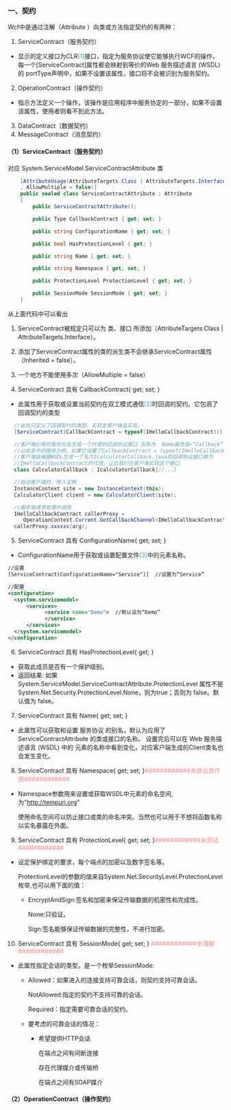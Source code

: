 ### 一、契约
Wcf中是通过注解（Attribute ）向类或方法指定契约的有两种：
1. ServiceContract（服务契约）
  - 显示的定义接口为CLR<font color="#4499aa">[1]</font>接口，指定为服务协议使它能够执行WCF的操作，每一个[ServiceContract]属性都会映射到等价的Web 服务描述语言 (WSDL) 的 portType声明中，如果不设置该属性，接口将不会被识别为服务契约。
2. OperationContract（操作契约）
  - 指示方法定义一个操作，该操作是应用程序中服务协定的一部分，如果不设置该属性，使用者则看不到此方法。
3. DataContract（数据契约）
4. MessageContract（消息契约）


####  （1）ServiceContract（服务契约）
对应 System.ServiceModel.ServiceContractAttribute 类
```C#
    [AttributeUsage(AttributeTargets.Class | AttributeTargets.Interface, Inherited = false
    , AllowMultiple = false)]
    public sealed class ServiceContractAttribute : Attribute
    {
        public ServiceContractAttribute();

        public Type CallbackContract { get; set; }

        public string ConfigurationName { get; set; }

        public bool HasProtectionLevel { get; }

        public string Name { get; set; }

        public string Namespace { get; set; }

        public ProtectionLevel ProtectionLevel { get; set; }

        public SessionMode SessionMode { get; set; }
    }
```

从上面代码中可以看出

1. ServiceContract被规定只可以为 类、接口 所添加（AttributeTargets.Class | AttributeTargets.Interface）。

2. 添加了ServiceContract属性的类的派生类不会继承ServiceContract属性（Inherited = false）。

3. 一个地方不能使用多次（AllowMultiple = false）

4. ServiceContract 具有 CallbackContract{ get; set; }
  - 此属性用于获取或设置当前契约在双工模式通信<font color="#4499aa">[2]</font>时回调的契约。它包涵了回调契约的类型

  ```C#  
    //此处只定义了回调契约的类型，实现友客户端去实现。
    [ServiceContract(CallbackContract = typeof(IHelloCallbackContract))]

    //客户端引用的服务后会生成一个代理的回调协议接口 名称为  Name属性值+“Callback”
    //以前言中的服务为例，如果它设置了CallbackContract = typeof(IHelloCallbackContract)，
    //客户端会根据WSDL生成一个名为IcalculatorCallback.java的回调协议接口做为
    //IHelloCallbackContract的代理。让后我们在客户端实现这个接口    
    class CalculatorCallback : IcalculatorCallback{//...}

    //启动客户端时，传入实例
    InstanceContext site = new InstanceContext(this);
    CalculatorClient client = new CalculatorClient(site);

    //服务端请求处理中调用
    IHelloCallbackContract callerProxy =
       OperationContext.Current.GetCallbackChannel<IHelloCallbackContract>();
    callerProxy.xxxxxx(arg);
  ```

5. ServiceContract 具有 ConfigurationName{ get; set; }
  - ConfigurationName用于获取或设置配置文件<font color="#4499aa">[3]</font>中的元素名称。

  ```xml
  //设置
  [ServiceContract(ConfigurationName="Service")]  //设置为“Service”

  //配置
  <configuration>
    <system.servicemodel>
        <services>
              <service name="Demo">  //默认设为“Demo”
              </service>
        </services>
    </system.servicemodel>
  </configuration>
  ```

6. ServiceContract 具有 HasProtectionLevel{ get; }
  - 获取此成员是否有一个保护级别。
  - 返回结果: 如果 System.ServiceModel.ServiceContractAttribute.ProtectionLevel 属性不是 System.Net.Security.ProtectionLevel.None，则为true；否则为 false。默认值为 false。

7. ServiceContract 具有 Name{ get; set; }
  - 此属性可以获取和设置 服务协议 的别名，默认为应用了 ServiceContractAttribute 的类或接口的名称。 设置完后可以在 Web 服务描述语言 (WSDL) 中的 <portType> 元素的名称中看到变化，对应客户端生成的Client类名也会发生变化。

8. ServiceContract 具有 Namespace{ get; set; }<font color="#ff8888">############未体会其作用############</font>
  - Namespace参数用来设置或获取WSDL中<portType>元素的命名空间,为"http://tempuri.org"

    使用命名空间可以防止接口或类的命名冲突。当然也可以用于不想将函数名称以实名暴露在外面。

9. ServiceContract 具有 ProtectionLevel{ get; set; }<font color="#ff8888">############未测试############</font>
  - 设定保护绑定的要求，每个端点的加密以及数字签名等。

    ProtectionLevel的参数的值来自System.Net.SecurityLevel.ProtectionLevel枚举,也可以用下面的值：
    - EncryptAndSign:签名和加密来保证传输数据的机密性和完成性。

      None:只验证。

      Sign:签名能够保证传输数据的完整性，不进行加密。

10. ServiceContract 具有 SessionMode{ get; set; }   <font color="#ff8888">############未理解############</font>
  - 此属性指定会话的类型，是一个枚举SessionMode:
      - Allowed：如果进入的连接支持可靠会话，则契约支持可靠会话。

        NotAllowed:指定的契约不支持可靠的会话。

        Required：指定需要可靠会话的契约。

      - 要考虑的可靠会话的情况：
        - 希望提供HTTP会话

          在端点之间有间断连接

          存在代理媒介或传输桥

          在端点之间有SOAP媒介


####  （2）OperationContract（操作契约）
